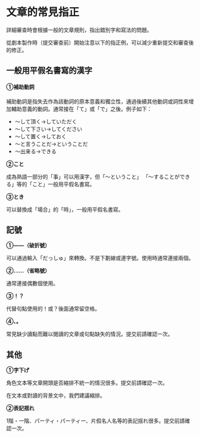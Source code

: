 # 文章的常見指正

詳細審查時會根據一般的文章規則，指出錯別字和寫法的問題。

從劇本製作時（提交審查前）開始注意以下的指正例，可以減少重新提交和審查後的修正。



## 一般用平假名書寫的漢字

#### ①補助動詞

補助動詞是指失去作為該動詞的原本意義和獨立性，通過後續其他動詞或詞性來增加輔助意義的動詞。通常接在「て」或「で」之後。例子如下：

* ～して頂く→していただく
* ～して下さい→してください
* ～して置く→しておく
* ～と言うことだ→ということだ
* ～出来る→できる



**②こと**

成為熟語一部分的「事」可以用漢字，但「～ということ」 「～することができる」等的「こと」一般用平假名書寫。



**③とき**

可以替換成「場合」的「時」，一般用平假名書寫。



## 記號

**①――（破折號）**

可以通過輸入「だっしゅ」來轉換。不是下劃線或連字號。使用時通常連接兩個。



**②……（省略號）**

通常連接偶數個使用。



**③！？**

代替句點使用的！或？後面通常留空格。



**④、。**

常見缺少讀點而難以閱讀的文章或句點缺失的情況。提交前請確認一次。



## 其他

**①字下げ**

角色文本等文章開頭是否縮排不統一的情況很多。提交前請確認一次。

在文本或對讀的背景文中，我們建議縮排。



**②表記揺れ**

1階・一階、パーティ・パーティー、片假名人名等的表記揺れ很多。提交前請確認一次。